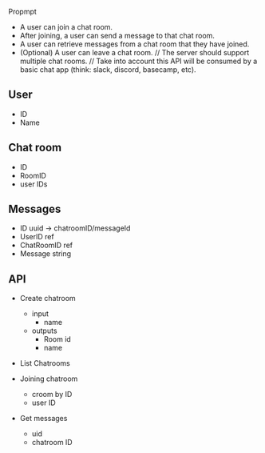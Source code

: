 Propmpt

- A user can join a chat room.
- After joining, a user can send a message to that chat room.
- A user can retrieve messages from a chat room that they have joined.
- (Optional) A user can leave a chat room.
//
  The server should support multiple chat rooms.
//
  Take into account this API will be consumed by a basic chat app (think: slack, discord, basecamp, etc).

## User
- ID
- Name

## Chat room
- ID
- RoomID
- user IDs

## Messages
- ID uuid -> chatroomID/messageId
- UserID ref
- ChatRoomID ref
- Message string



## API
- Create chatroom
  - input
    - name 
  - outputs
    - Room id
    - name

- List Chatrooms
- Joining chatroom
  - croom by ID
  - user ID

- Get messages
  - uid
  - chatroom ID

